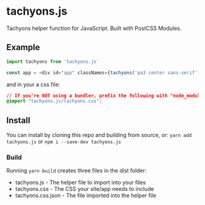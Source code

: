 # tachyons.js
Tachyons helper function for JavaScript. Built with PostCSS Modules.

## Example
```javascript
import tachyons from 'tachyons.js'

const app = <div id="app" classNames={tachyons('pa3 center sans-serif')} />
```
and in your a css file:
```css
// If you're NOT using a bundler, prefix the following with "node_modules/"
@import "tachyons.js/tachyons.css";
```

## Install
You can install by cloning this repo and building from source, or: `yarn add tachyons.js` or `npm i --save-dev tachyons.js`

### Build
Running `yarn build` creates three files in the dist folder:
* tachyons.js - The helper file to import into your files
* tachyons.css - The CSS your site/app needs to include
* tachyons.css.json - The file imported into the helper file

